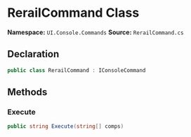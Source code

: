# RerailCommand Class

**Namespace:** `UI.Console.Commands`
**Source:** `RerailCommand.cs`

## Declaration

```csharp
public class RerailCommand : IConsoleCommand
```

## Methods

### Execute

```csharp
public string Execute(string[] comps)
```

